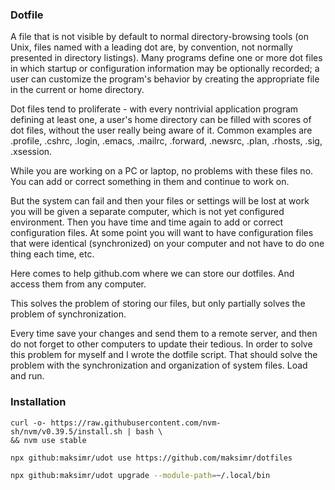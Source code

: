 ### Dotfile

A file that is not visible by default to normal
directory-browsing tools (on Unix, files named with a leading dot are,
by convention, not normally presented in directory listings).
Many programs define one or more dot files in which startup or configuration
information may be optionally recorded; a user can customize the program's
behavior by creating the appropriate file in the current or home directory.

Dot files tend to proliferate - with every nontrivial application program defining
at least one, a user's home directory can be filled with scores of dot files,
without the user really being aware of it.
Common examples are .profile, .cshrc, .login, .emacs, .mailrc, .forward, .newsrc, .plan, .rhosts, .sig, .xsession.

While you are working on a PC or laptop, no problems with these files no.
You can add or correct something in them and continue to work on.

But the system can fail and then your files or settings will be lost
at work you will be given a separate computer, which is not yet configured environment.
Then you have time and time again to add or correct configuration files.
At some point you will want to have configuration files that were identical (synchronized)
on your computer and not have to do one thing each time, etc.

Here comes to help github.com where we can store our dotfiles.
And access them from any computer.

This solves the problem of storing our files, but only partially solves
the problem of synchronization.

Every time save your changes and send them to a remote server, and then do not forget to other computers to update their tedious.
In order to solve this problem for myself and I wrote the dotfile script.
That should solve the problem with the synchronization and organization of system files.
Load and run.


### Installation

```
curl -o- https://raw.githubusercontent.com/nvm-sh/nvm/v0.39.5/install.sh | bash \
&& nvm use stable
```

```bash
npx github:maksimr/udot use https://github.com/maksimr/dotfiles
```

```bash
npx github:maksimr/udot upgrade --module-path=~/.local/bin
```
